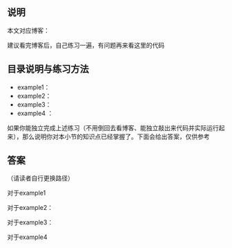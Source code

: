 ## 说明

本文对应博客：

建议看完博客后，自己练习一遍，有问题再来看这里的代码



## 目录说明与练习方法

* example1：
* example2：
* example3：
* example4 ：

如果你能独立完成上述练习（不用倒回去看博客、能独立敲出来代码并实际运行起来），那么说明你对本小节的知识点已经掌握了。下面会给出答案，仅供参考







## 答案

（请读者自行更换路径）

对于example1







对于example2：





对于example3：





对于example4





